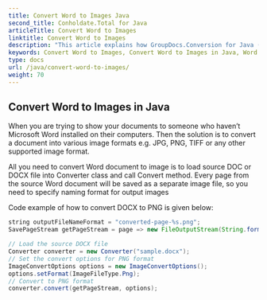 ```yaml
---
title: Convert Word to Images Java
second_title: Conholdate.Total for Java
articleTitle: Convert Word to Images
linktitle: Convert Word to Images
description: "This article explains how GroupDocs.Conversion for Java (which is a part of Conholdate.Total for Java) supports Word conversion to Images."
keywords: Convert Word to Images, Convert Word to Images in Java, Word to Images
type: docs
url: /java/convert-word-to-images/
weight: 70
---
```


## Convert Word to Images in Java

When you are trying to show your documents to someone who haven’t Microsoft Word installed on their computers. Then the solution is to convert a document into various image formats e.g. JPG, PNG, TIFF or any other supported image format. 

All you need to convert Word document to image is to load source DOC or DOCX file into Converter class and call Convert method. Every page from the source Word document will be saved as a separate image file, so you need to specify naming format for output images

Code example of how to convert DOCX to PNG is given below:

```java
string outputFileNameFormat = "converted-page-%s.png";
SavePageStream getPageStream = page => new FileOutputStream(String.format(outputFileNameFormat, page));

// Load the source DOCX file
Converter converter = new Converter("sample.docx");
// Set the convert options for PNG format
ImageConvertOptions options = new ImageConvertOptions();
options.setFormat(ImageFileType.Png);  
// Convert to PNG format
converter.convert(getPageStream, options);
```










